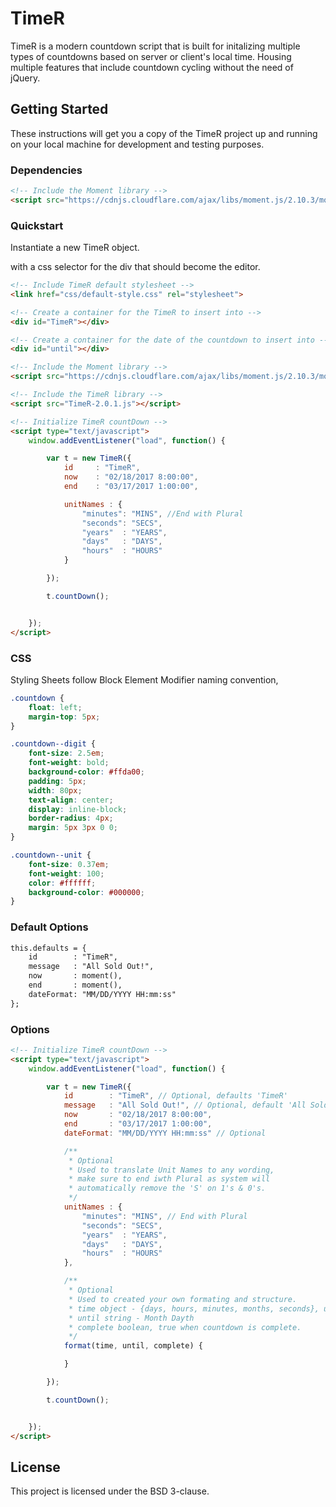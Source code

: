 # TimeR

TimeR is a modern countdown script that is built for initalizing multiple types of countdowns based on server or client's local time. Housing multiple features that include countdown cycling without the need of jQuery.

## Getting Started

These instructions will get you a copy of the TimeR project up and running on your local machine for development and testing purposes.


### Dependencies

```html
<!-- Include the Moment library -->
<script src="https://cdnjs.cloudflare.com/ajax/libs/moment.js/2.10.3/moment.js"></script>
  ```


### Quickstart

Instantiate a new TimeR object.

 with a css selector for the div that should become the editor.


```html
<!-- Include TimeR default stylesheet -->
<link href="css/default-style.css" rel="stylesheet">

<!-- Create a container for the TimeR to insert into -->
<div id="TimeR"></div>

<!-- Create a container for the date of the countdown to insert into -->
<div id="until"></div>

<!-- Include the Moment library -->
<script src="https://cdnjs.cloudflare.com/ajax/libs/moment.js/2.10.3/moment.js"></script>

<!-- Include the TimeR library -->
<script src="TimeR-2.0.1.js"></script>

<!-- Initialize TimeR countDown -->
<script type="text/javascript">
	window.addEventListener("load", function() {

		var t = new TimeR({
			id     : "TimeR",
			now    : "02/18/2017 8:00:00",
			end    : "03/17/2017 1:00:00",

			unitNames : {
				"minutes": "MINS", //End with Plural
				"seconds": "SECS",
				"years"  : "YEARS",
				"days"   : "DAYS",
				"hours"  : "HOURS"
			}

		});

		t.countDown();


	});
</script>
```


### CSS

Styling Sheets follow Block Element Modifier naming convention,

```css
.countdown {
	float: left;
	margin-top: 5px;
}

.countdown--digit {
	font-size: 2.5em;
	font-weight: bold;
	background-color: #ffda00;
	padding: 5px;
	width: 80px;
	text-align: center;
	display: inline-block;
	border-radius: 4px;
	margin: 5px 3px 0 0;
}

.countdown--unit {
	font-size: 0.37em;
	font-weight: 100;
	color: #ffffff;
	background-color: #000000;
}
```

### Default Options

```html
this.defaults = {
    id        : "TimeR",
    message   : "All Sold Out!",
    now       : moment(),
    end       : moment(),
    dateFormat: "MM/DD/YYYY HH:mm:ss"
};
```


### Options

```html
<!-- Initialize TimeR countDown -->
<script type="text/javascript">
	window.addEventListener("load", function() {

		var t = new TimeR({
			id        : "TimeR", // Optional, defaults 'TimeR'
			message   : "All Sold Out!", // Optional, default 'All Sold Out!'. Displays when ended.
			now       : "02/18/2017 8:00:00", 
			end       : "03/17/2017 1:00:00",
    		dateFormat: "MM/DD/YYYY HH:mm:ss" // Optional

    		/** 
    		 * Optional
    		 * Used to translate Unit Names to any wording,
    		 * make sure to end iwth Plural as system will
    		 * automatically remove the 'S' on 1's & 0's.
    		 */
			unitNames : {
				"minutes": "MINS", // End with Plural
				"seconds": "SECS",
				"years"  : "YEARS",
				"days"   : "DAYS",
				"hours"  : "HOURS"
			},

			/**
		     * Optional
		     * Used to created your own formating and structure.
		     * time object - {days, hours, minutes, months, seconds}, units {days, hours, milliseconds, minutes, months, seconds, years}
		     * until string - Month Dayth 
		     * complete boolean, true when countdown is complete.
		     */
			format(time, until, complete) {

			}

		});

		t.countDown();


	});
</script>
```

## License

This project is licensed under the BSD 3-clause.